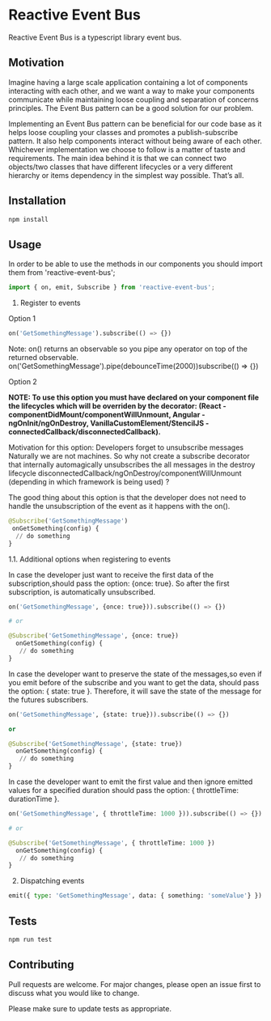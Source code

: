 # Reactive Event Bus

Reactive Event Bus is a typescript library event bus.

## Motivation
Imagine having a large scale application containing a lot of components interacting with each other, and we want a way to make your components communicate while maintaining loose coupling and separation of concerns principles. The Event Bus pattern can be a good solution for our problem.

Implementing an Event Bus pattern can be beneficial for our code base as it helps loose coupling your classes and promotes a publish-subscribe pattern. It also help components interact without being aware of each other. Whichever implementation we choose to follow is a matter of taste and requirements. The main idea behind it is that we can connect two objects/two classes that have different lifecycles or a very different hierarchy or items dependency in the simplest way possible. That’s all.



## Installation

```bash
npm install
```

## Usage

In order to be able to use the methods in our components you should import them from 'reactive-event-bus';

```python
import { on, emit, Subscribe } from 'reactive-event-bus';
```

1. Register to events

Option 1

```python
on('GetSomethingMessage').subscribe(() => {})
```
Note: on() returns an observable so you pipe any operator on top of the returned observable.
on('GetSomethingMessage').pipe(debounceTime(2000))subscribe(() => {})

Option 2

**NOTE: To use this option you must have declared on your component file the lifecycles which will be overriden by the decorator: (React - componentDidMount/componentWillUnmount, Angular - ngOnInit/ngOnDestroy, VanillaCustomElement/StencilJS - connectedCallback/disconnectedCallback).**

Motivation for this option: Developers forget to unsubscribe messages
Naturally we are not machines. So why not create a subscribe decorator that internally automagically unsubscribes
the all messages in the destroy lifecycle disconnectedCallback/ngOnDestroy/componentWillUnmount (depending in which framework is being used) ?

The good thing about this option is that the developer does not need to handle the unsubscription of the event as it happens with the on().

```python
@Subscribe('GetSomethingMessage')
 onGetSomething(config) {
  // do something
}
```

1.1. Additional options when registering to events

In case the developer just want to receive the first data of the subscription,should pass the option: {once: true}. 
So after the first subscription, is automatically unsubscribed.

```python
on('GetSomethingMessage', {once: true})).subscribe(() => {})

# or

@Subscribe('GetSomethingMessage', {once: true})
  onGetSomething(config) {
   // do something
}

```

In case the developer want to preserve the state of the messages,so even if you emit before of the subscribe and you want to get the data, should pass the option: { state: true }.
Therefore, it will save the state of the message for the futures subscribers.


```python
on('GetSomethingMessage', {state: true})).subscribe(() => {})

or 

@Subscribe('GetSomethingMessage', {state: true})
  onGetSomething(config) {
   // do something
}
```

In case the developer want to emit the first value and then ignore emitted values for a specified duration should pass the option: { throttleTime: durationTime }.

```python
on('GetSomethingMessage', { throttleTime: 1000 })).subscribe(() => {})

# or 

@Subscribe('GetSomethingMessage', { throttleTime: 1000 })
  onGetSomething(config) {
   // do something
}
```

2. Dispatching events
```python
emit({ type: 'GetSomethingMessage', data: { something: 'someValue'} })
```

## Tests
```python
npm run test
```

## Contributing
Pull requests are welcome. For major changes, please open an issue first to discuss what you would like to change.

Please make sure to update tests as appropriate.
